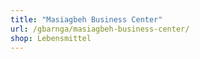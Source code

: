 ```yaml
---
title: "Masiagbeh Business Center"
url: /gbarnga/masiagbeh-business-center/
shop: Lebensmittel
---
```

